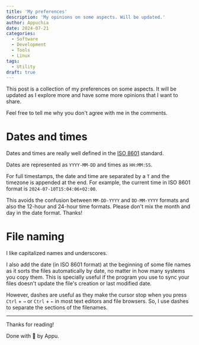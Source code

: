 ```yaml
---
title: 'My preferences'
description: 'My opinions on some aspects. Will be updated.'
author: Appuchia
date: 2024-07-21
categories:
  - Software
  - Development
  - Tools
  - Linux
tags:
  - Utility
draft: true
---
```


This post is a collection of my preferences on some aspects.
It will be updated as I explore more and have some more opinions that I want to share.

Feel free to tell me why you don't agree with me in the comments.

# Dates and times

Dates and times are really well defined in the [ISO 8601](https://en.wikipedia.org/wiki/ISO_8601) standard.

Dates are represented as `YYYY-MM-DD` and times as `HH:MM:SS`.

For full timestamps, the date and time are separated by a `T` and the timezone is appended at the end.
For example, the current time in ISO 8601 format is `2024-07-10T15:04:06+02:00`.

This avoids the confusion between `MM-DD-YYYY` and `DD-MM-YYYY` formats and also the 12-hour and 24-hour time formats.
Please don't mix the month and day in the date format. Thanks!

# File naming

I like capitalized names and underscores.

I also add the date (in ISO 8601 format) at the beginning of some file names as it sorts the files automatically by date, no matter in how many systems you copy them.
This is specially useful if the program you use to sync your files doesn't update the file's creation or last modified date.

However, dashes are useful as they make the cursor stop when you press `Ctrl` + `→` or `Ctrl` + `←` in most text editors and file browsers.
So, I use dashes to separate the sections of the filenames.

---

Thanks for reading!

Done with 🖤 by Appu.
